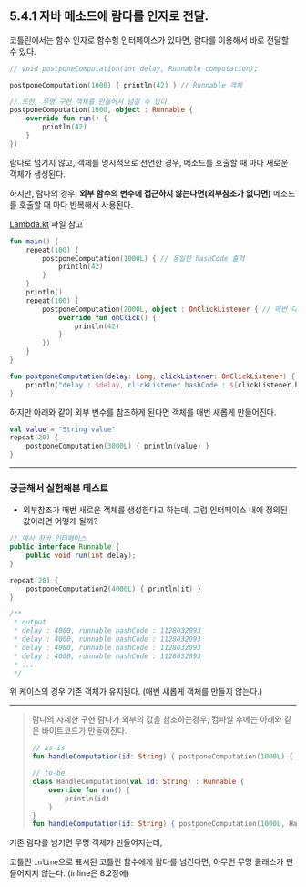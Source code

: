 ## 5.4.1 자바 메소드에 람다를 인자로 전달.

코틀린에서는 함수 인자로 함수형 인터페이스가 있다면, 람다를 이용해서 바로 전달할 수 있다.

```kotlin
// void postponeComputation(int delay, Runnable computation);

postponeComputation(1000) { println(42) } // Runnable 객체

// 또한, 무명 구현 객체를 만들어서 넘길 수 있다.
postponeComputation(1000, object : Runnable {
    override fun run() {
        println(42)
    }
})
```

람다로 넘기지 않고, 객체를 명시적으로 선언한 경우, 메소드를 호출할 때 마다 새로운 객체가 생성된다.

하지만, 람다의 경우, **외부 함수의 변수에 접근하지 않는다면(외부참조가 없다면)** 메소드를 호출할 때 마다 반복해서 사용된다.

[Lambda.kt](Lambda.kt) 파일 참고

```kotlin
fun main() {
    repeat(100) {
        postponeComputation(1000L) { // 동일한 hashCode 출력
            println(42)
        }
    }
    println()
    repeat(100) {
        postponeComputation(2000L, object : OnClickListener { // 매번 다른 hashCode 출력
            override fun onClick() {
                println(42)
            }
        })
    }
}

fun postponeComputation(delay: Long, clickListener: OnClickListener) {
    println("delay : $delay, clickListener hashCode : ${clickListener.hashCode()}")
}
```

하지만 아래와 같이 외부 변수를 참조하게 된다면 객체를 매번 새롭게 만들어진다.

```kotlin
val value = "String value"
repeat(20) {
    postponeComputation(3000L) { println(value) }
}
```

---

### 궁금해서 실험해본 테스트

- 외부참조가 매번 새로운 객체를 생성한다고 하는데, 그럼 인터페이스 내에 정의된 값이라면 어떻게 될까?


```java
// 예시 자바 인터페이스
public interface Runnable {
    public void run(int delay);
}
```


```kotlin
repeat(20) {
    postponeComputation2(4000L) { println(it) }
}

/**
 * output
 * delay : 4000, runnable hashCode : 1128032093
 * delay : 4000, runnable hashCode : 1128032093
 * delay : 4000, runnable hashCode : 1128032093
 * delay : 4000, runnable hashCode : 1128032093
 * ....
 */
```

위 케이스의 경우 기존 객체가 유지된다. (매번 새롭게 객체를 만들지 않는다.)


---

> 람다의 자세한 구현
> 람다가 외부의 값을 참조하는경우, 컴파일 후에는 아래와 같은 바이트코드가 만들어진다. 
> ```kotlin
> // as-is
> fun handleComputation(id: String) { postponeComputation(1000L) { println(id) } }
> 
> // to-be
> class HandleComputation(val id: String) : Runnable {
>     override fun run() {
>         println(id)
>     }
> }
> fun handleComputation(id: String) { postponeComputation(1000L, HandleComputation(id))}
> ```

기존 람다를 넘기면 무명 객체가 만들어지는데,

코틀린 `inline`으로 표시된 코틀린 함수에게 람다를 넘긴다면, 아무런 무명 클래스가 만들어지지 않는다. (inline은 8.2장에)